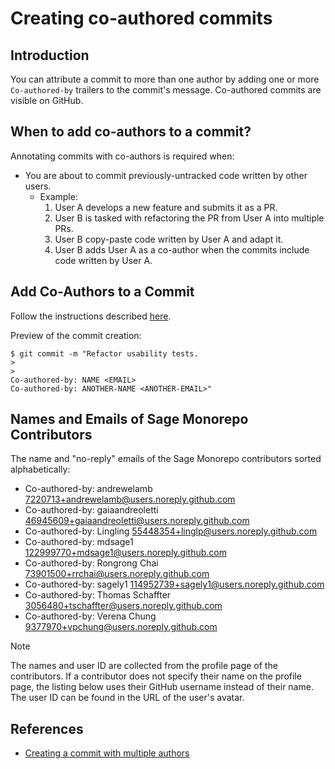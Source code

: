 # Creating co-authored commits

## Introduction

You can attribute a commit to more than one author by adding one or more `Co-authored-by` trailers
to the commit's message. Co-authored commits are visible on GitHub.

## When to add co-authors to a commit?

Annotating commits with co-authors is required when:

- You are about to commit previously-untracked code written by other users.
  - Example:
    1. User A develops a new feature and submits it as a PR.
    2. User B is tasked with refactoring the PR from User A into multiple PRs.
    3. User B copy-paste code written by User A and adapt it.
    4. User B adds User A as a co-author when the commits include code written by User A.

## Add Co-Authors to a Commit

Follow the instructions described [here](https://docs.github.com/en/pull-requests/committing-changes-to-your-project/creating-and-editing-commits/creating-a-commit-with-multiple-authors).

Preview of the commit creation:

```
$ git commit -m "Refactor usability tests.
>
>
Co-authored-by: NAME <EMAIL>
Co-authored-by: ANOTHER-NAME <ANOTHER-EMAIL>"
```

## Names and Emails of Sage Monorepo Contributors

The name and "no-reply" emails of the Sage Monorepo contributors sorted alphabetically:

- Co-authored-by: andrewelamb <7220713+andrewelamb@users.noreply.github.com>
- Co-authored-by: gaiaandreoletti <46945609+gaiaandreoletti@users.noreply.github.com>
- Co-authored-by: Lingling <55448354+linglp@users.noreply.github.com>
- Co-authored-by: mdsage1 <122999770+mdsage1@users.noreply.github.com>
- Co-authored-by: Rongrong Chai <73901500+rrchai@users.noreply.github.com>
- Co-authored-by: sagely1 <114952739+sagely1@users.noreply.github.com>
- Co-authored-by: Thomas Schaffter <3056480+tschaffter@users.noreply.github.com>
- Co-authored-by: Verena Chung <9377970+vpchung@users.noreply.github.com>

> [!NOTE]
> The names and user ID are collected from the profile page of the contributors. If a contributor
does not specify their name on the profile page, the listing below uses their GitHub username
instead of their name. The user ID can be found in the URL of the user's avatar.

## References

- [Creating a commit with multiple
  authors](https://docs.github.com/en/pull-requests/committing-changes-to-your-project/creating-and-editing-commits/creating-a-commit-with-multiple-authors)